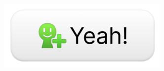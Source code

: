 <img src="https://github.com/Filipsys/tailwind-effects/blob/b6a63f4b0442c7011d60061f80fe6c8d810be069/yeah-button/button.png" />
